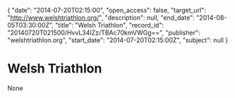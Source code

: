 {
  "date": "2014-07-20T02:15:00", 
  "open_access": false, 
  "target_url": "http://www.welshtriathlon.org/", 
  "description": null, 
  "end_date": "2014-08-05T03:30:00Z", 
  "title": "Welsh Triathlon", 
  "record_id": "20140720T021500/HvvL34IZz/TBAc70kmVWGg==", 
  "publisher": "welshtriathlon.org", 
  "start_date": "2014-07-20T02:15:00Z", 
  "subject": null
}

# Welsh Triathlon

None
